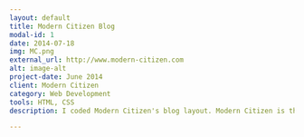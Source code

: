 ```yaml
---
layout: default
title: Modern Citizen Blog
modal-id: 1
date: 2014-07-18
img: MC.png
external_url: http://www.modern-citizen.com
alt: image-alt
project-date: June 2014
client: Modern Citizen
category: Web Development
tools: HTML, CSS
description: I coded Modern Citizen's blog layout. Modern Citizen is the online style destination for the modern woman. 

---
```

